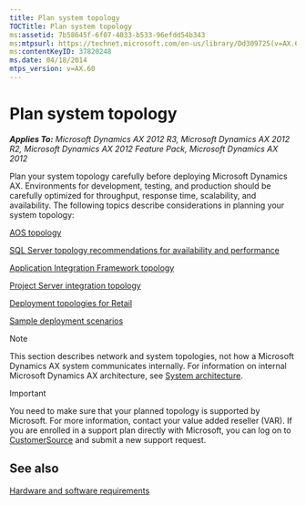 ```yaml
---
title: Plan system topology
TOCTitle: Plan system topology
ms:assetid: 7b58645f-6f07-4033-b533-96efdd54b343
ms:mtpsurl: https://technet.microsoft.com/en-us/library/Dd309725(v=AX.60)
ms:contentKeyID: 37820248
ms.date: 04/18/2014
mtps_version: v=AX.60
---
```


# Plan system topology 


_**Applies To:** Microsoft Dynamics AX 2012 R3, Microsoft Dynamics AX 2012 R2, Microsoft Dynamics AX 2012 Feature Pack, Microsoft Dynamics AX 2012_

Plan your system topology carefully before deploying Microsoft Dynamics AX. Environments for development, testing, and production should be carefully optimized for throughput, response time, scalability, and availability. The following topics describe considerations in planning your system topology:

[AOS topology](aos-topology.md)

[SQL Server topology recommendations for availability and performance](sql-server-topology-recommendations-for-availability-and-performance.md)

[Application Integration Framework topology](application-integration-framework-topology.md)

[Project Server integration topology](project-server-integration-topology.md)

[Deployment topologies for Retail](deployment-topologies-for-retail.md)

[Sample deployment scenarios](sample-deployment-scenarios.md)


> [!NOTE]
> <P>This section describes network and system topologies, not how a Microsoft Dynamics AX system communicates internally. For information on internal Microsoft Dynamics AX architecture, see <A href="system-architecture.md">System architecture</A>.</P>




> [!IMPORTANT]
> <P>You need to make sure that your planned topology is supported by Microsoft. For more information, contact your value added reseller (VAR). If you are enrolled in a support plan directly with Microsoft, you can log on to <A href="http://go.microsoft.com/fwlink/?linkid=92647">CustomerSource</A> and submit a new support request.</P>



## See also

[Hardware and software requirements](hardware-and-software-requirements.md)

  


